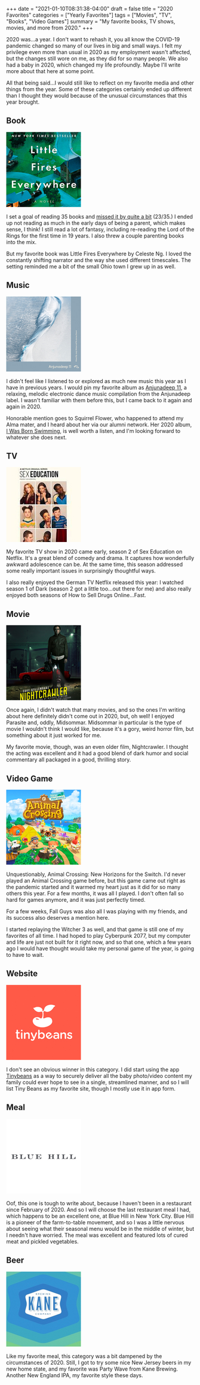 +++
date = "2021-01-10T08:31:38-04:00"
draft = false
title = "2020 Favorites"
categories = ["Yearly Favorites"]
tags = ["Movies", "TV", "Books", "Video Games"]
summary = "My favorite books, TV shows, movies, and more from 2020."
+++

2020 was...a year. I don't want to rehash it, you all know the COVID-19 pandemic changed so many of our lives in big and small ways. I felt my privilege even more than usual in 2020 as my employment wasn't affected, but the changes still wore on me, as they did for so many people. We also had a baby in 2020, which changed my life profoundly. Maybe I'll write more about that here at some point.

All that being said...I would still like to reflect on my favorite media and other things from the year. Some of these categories certainly ended up different than I thought they would because of the unusual circumstances that this year brought.

## Book

<div class="pull-left inline-image mod-left-aligned mod-top-aligned">
  <img class="img-responsive" alt="Cover of Little Fires Everywhere" src="./little-fires-everywhere.jpg">
</div>

I set a goal of reading 35 books and [missed it by quite a bit](https://www.goodreads.com/user_challenges/19673326) (23/35.) I ended up not reading as much in the early days of being a parent, which makes sense, I think! I still read a lot of fantasy, including re-reading the Lord of the Rings for the first time in 19 years. I also threw a couple parenting books into the mix.

But my favorite book was Little Fires Everywhere by Celeste Ng. I loved the constantly shifting narrator and the way she used different timescales. The setting reminded me a bit of the small Ohio town I grew up in as well.

<div class="clear"></div>

## Music

<div class="pull-left inline-image mod-left-aligned mod-top-aligned">
  <img class="img-responsive" alt="Album cover for Anjunadeep 11" src="./anjunadeep-11.jpg">
</div>

I didn't feel like I listened to or explored as much new music this year as I have in previous years. I would pin my favorite album as [Anjunadeep 11](https://anjunadeep.bandcamp.com/album/anjunadeep-11), a relaxing, melodic electronic dance music compilation from the Anjunadeep label. I wasn't familiar with them before this, but I came back to it again and again in 2020.

Honorable mention goes to Squirrel Flower, who happened to attend my Alma mater, and I heard about her via our alumni network. Her 2020 album, [I Was Born Swimming](https://squirrelflower.bandcamp.com/album/i-was-born-swimming), is well worth a listen, and I'm looking forward to whatever she does next.

<div class="clear"></div>

## TV

<div class="pull-left inline-image mod-left-aligned mod-top-aligned">
  <img class="img-responsive" alt="Sex Education cover" src="./sex-education-season-2.jpg">
</div>

My favorite TV show in 2020 came early, season 2 of Sex Education on Netflix. It's a great blend of comedy and drama. It captures how wonderfully awkward adolescence can be. At the same time, this season addressed some really important issues in surprisingly thoughtful ways.

I also really enjoyed the German TV Netflix released this year: I watched season 1 of Dark (season 2 got a little too...out there for me) and also really enjoyed both seasons of How to Sell Drugs Online...Fast.

<div class="clear"></div>

## Movie

<div class="pull-left inline-image mod-left-aligned mod-top-aligned">
  <img class="img-responsive" alt="Nightcrawler poster" src="./nightcrawler.jpg">
</div>

Once again, I didn't watch that many movies, and so the ones I'm writing about here definitely didn't come out in 2020, but, oh well! I enjoyed Parasite and, oddly, Midsommar. Midsommar in particular is the type of movie I wouldn't think I would like, because it's a gory, weird horror film, but something about it just worked for me.

My favorite movie, though, was an even older film, Nightcrawler. I thought the acting was excellent and it had a good blend of dark humor and social commentary all packaged in a good, thrilling story.

<div class="clear"></div>

## Video Game

<div class="pull-left inline-image mod-left-aligned mod-top-aligned">
  <img class="img-responsive" alt="Animal Crossing: New Horizons cover" src="./animal-crossing-nh.jpg">
</div>

Unquestionably, Animal Crossing: New Horizons for the Switch. I'd never played an Animal Crossing game before, but this game came out right as the pandemic started and it warmed my heart just as it did for so many others this year. For a few months, it was all I played. I don't often fall so hard for games anymore, and it was just perfectly timed.

For a few weeks, Fall Guys was also all I was playing with my friends, and its success also deserves a mention here.

I started replaying the Witcher 3 as well, and that game is still one of my favorites of all time. I had hoped to play Cyberpunk 2077, but my computer and life are just not built for it right now, and so that one, which a few years ago I would have thought would take my personal game of the year, is going to have to wait.

<div class="clear"></div>

## Website

<div class="pull-left inline-image mod-left-aligned mod-top-aligned">
  <img class="img-responsive" alt="Tiny Beans logo" src="./tinybeans.jpg">
</div>

I don't see an obvious winner in this category. I did start using the app [Tinybeans](https://tinybeans.com/) as a way to securely deliver all the baby photo/video content my family could ever hope to see in a single, streamlined manner, and so I will list Tiny Beans as my favorite site, though I mostly use it in app form.

<div class="clear"></div>

## Meal

<div class="pull-left inline-image mod-left-aligned mod-top-aligned">
  <img class="img-responsive" alt="Blue Hill logo" src="./blue-hill.jpg">
</div>

Oof, this one is tough to write about, because I haven't been in a restaurant since February of 2020. And so I will choose the last restaurant meal I had, which happens to be an excellent one, at Blue Hill in New York City. Blue Hill is a pioneer of the farm-to-table movement, and so I was a little nervous about seeing what their seasonal menu would be in the middle of winter, but I needn't have worried. The meal was excellent and featured lots of cured meat and pickled vegetables.

<div class="clear"></div>

## Beer

<div class="pull-left inline-image mod-left-aligned mod-top-aligned">
  <img class="img-responsive" alt="Party Wave beer logo" src="./party-wave-ipa.jpg">
</div>

Like my favorite meal, this category was a bit dampened by the circumstances of 2020. Still, I got to try some nice New Jersey beers in my new home state, and my favorite was Party Wave from Kane Brewing. Another New England IPA, my favorite style these days.

<div class="clear"></div>
